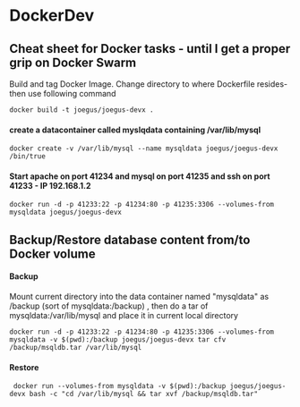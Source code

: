 # DockerDev
## Cheat sheet for Docker tasks - until I get a proper grip on Docker Swarm

Build and tag Docker Image. Change directory to where Dockerfile resides- then use following command
```
docker build -t joegus/joegus-devx .
```

#### create a datacontainer called myslqdata containing /var/lib/mysql
```
docker create -v /var/lib/mysql --name mysqldata joegus/joegus-devx /bin/true
```

#### Start apache on port 41234 and mysql on port 41235 and ssh on port 41233 - IP 192.168.1.2
```
docker run -d -p 41233:22 -p 41234:80 -p 41235:3306 --volumes-from mysqldata joegus/joegus-devx
```
## Backup/Restore database content from/to Docker volume
#### Backup
Mount current directory into the data container named "mysqldata" as /backup (sort of mysqldata:/backup) , then do a tar of mysqldata:/var/lib/mysql and place it in current local directory

```
docker run -d -p 41233:22 -p 41234:80 -p 41235:3306 --volumes-from mysqldata -v $(pwd):/backup joegus/joegus-devx tar cfv  /backup/msqldb.tar /var/lib/mysql
```

#### Restore

```
 docker run --volumes-from mysqldata -v $(pwd):/backup joegus/joegus-devx bash -c "cd /var/lib/mysql && tar xvf /backup/msqldb.tar"
 ```

